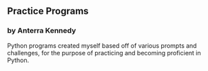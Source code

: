 ## Practice Programs
### by Anterra Kennedy

Python programs created myself based off of various prompts and challenges, for the purpose of practicing and becoming 
proficient in Python. 